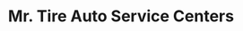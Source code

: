 ---
title: "Mr. Tire Auto Service Centers"
url: /greensboro/mr-tire-auto-service-centers/
shop: tyres
---